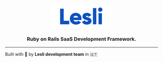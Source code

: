 <p align="center">
    <img width="200" alt="Lesli logo" src="./images/app-logo.svg" />
</p>

<h3 align="center">Ruby on Rails SaaS Development Framework.</h3>

<hr/>

Built with :blue_heart: by **Lesli development team** in :guatemala:
